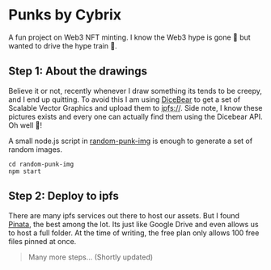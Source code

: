 # Punks by Cybrix

A fun project on Web3 NFT minting. I know the Web3 hype is gone 💨 but wanted to drive the hype train 🚅.

## Step 1: About the drawings

Believe it or not, recently whenever I draw something its tends to be creepy, and I end up quitting. To avoid this I am using [DiceBear](https://www.dicebear.com/) to get a set of Scalable Vector Graphics and upload them to <abbr title="Inter Planetary File System">ipfs://</abbr>. Side note, I know these pictures exists and every one can actually find them using the Dicebear API. Oh well 🤷!

A small node.js script in [random-punk-img](./random-punk-img/index.js) is enough to generate a set of random images.

```
cd random-punk-img
npm start
```

## Step 2: Deploy to ipfs

There are many ipfs services out there to host our assets. But I found [Pinata](https://www.pinata.cloud/), the best among the lot. Its just like Google Drive and even allows us to host a full folder. At the time of writing, the free plan only allows 100 free files pinned at once.


> Many more steps... (Shortly updated)
